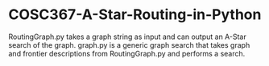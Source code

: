 # COSC367-A-Star-Routing-in-Python

RoutingGraph.py takes a graph string as input and can output an A-Star search of the graph. 
graph.py is a generic graph search that takes graph and frontier descriptions from RoutingGraph.py and performs a search.
